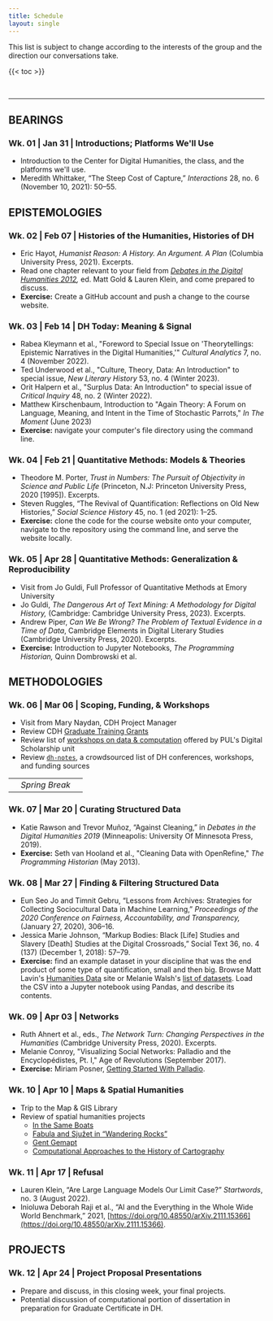 ```yaml
---
title: Schedule
layout: single
---
```


This list is subject to change according to the interests of the group and the direction our conversations take.

{{< toc >}}

<br>

***********

## **BEARINGS**

### Wk. 01 | Jan 31 | Introductions; Platforms We'll Use

- Introduction to the Center for Digital Humanities, the class, and the platforms we'll use.
- Meredith Whittaker, “The Steep Cost of Capture,” _Interactions_ 28, no. 6 (November 10, 2021): 50–55.

<!--
- the latest on AI and how it intersects with humanities research
-->

## **EPISTEMOLOGIES**

### Wk. 02 | Feb 07 | Histories of the Humanities, Histories of DH

- Eric Hayot, _Humanist Reason: A History. An Argument. A Plan_ (Columbia University Press, 2021). Excerpts.
- Read one chapter relevant to your field from *[Debates in the Digital Humanities 2012](https://dhdebates.gc.cuny.edu/),* ed. Matt Gold & Lauren Klein, and come prepared to discuss.
- **Exercise:** Create a GitHub account and push a change to the course website.

<!--
- Jerry A. Jacobs, _In Defense of Disciplines: Interdisciplinarity and Specialization in the Research University_ (Chicago ; London: University Of Chicago Press, 2014). Excerpts.
- Helen Small, *The Value of the Humanities,* (Oxford: Oxford Univ. Press, 2013). Excerpts.
- Alan Liu, “The Meaning of the Digital Humanities.” *PMLA* 128, no. 2 (March 2013): 409–23.
- Jamie "Skye" Bianco, "This DH Which is Not One," *Debates in the Digital Humanities 2012* (Minneapolis: University of Minnesota Press, 2012).
- Jerome McGann, “Philology in a New Key,” *Critical Inquiry* 39.2 (Winter 2013): 327-46.
-->

### Wk. 03 | Feb 14 | DH Today: Meaning & Signal

- Rabea Kleymann et al., "Foreword to Special Issue on 'Theorytellings: Epistemic Narratives in the Digital Humanities,'" *Cultural Analytics* 7, no. 4 (November 2022).
- Ted Underwood et al., "Culture, Theory, Data: An Introduction" to special issue, *New Literary History* 53, no. 4 (Winter 2023).
- Orit Halpern et al., "Surplus Data: An Introduction" to special issue of *Critical Inquiry* 48, no. 2 (Winter 2022).
- Matthew Kirschenbaum, Introduction to "Again Theory: A Forum on Language, Meaning, and Intent in the Time of Stochastic Parrots," *In The Moment* (June 2023)
- **Exercise:** navigate your computer's file directory using the command line.

<!--
- Lauren Klein, “Dimensions of Scale: Invisible Labor, Editorial Work, and the Future of Quantitative Literary Studies,” _PMLA_ 135, no. 1 (January 1, 2020): 23–39.
- Barbara Herrnstein Smith, “What Was Close Reading? A Century of Method in Literary Studies,” _Minnesota Review_ 87 (2016): 57–75.
-->

### Wk. 04 | Feb 21 | Quantitative Methods: Models & Theories

- Theodore M. Porter, _Trust in Numbers: The Pursuit of Objectivity in Science and Public Life_ (Princeton, N.J: Princeton University Press, 2020 [1995]). Excerpts.
- Steven Ruggles, “The Revival of Quantification: Reflections on Old New Histories,” _Social Science History_ 45, no. 1 (ed 2021): 1–25.
- **Exercise:** clone the code for the course website onto your computer, navigate to the repository using the command line, and serve the website locally.

### Wk. 05 | Apr 28 | Quantitative Methods: Generalization & Reproducibility

- Visit from Jo Guldi, Full Professor of Quantitative Methods at Emory University
- Jo Guldi, _The Dangerous Art of Text Mining: A Methodology for Digital History,_ (Cambridge: Cambridge University Press, 2023). Excerpts.
- Andrew Piper, _Can We Be Wrong? The Problem of Textual Evidence in a Time of Data_, Cambridge Elements in Digital Literary Studies (Cambridge University Press, 2020). Excerpts.
- **Exercise:** Introduction to Jupyter Notebooks, *The Programming Historian,* Quinn Dombrowski et al.

## **METHODOLOGIES**

### Wk. 06 | Mar 06 | Scoping, Funding, & Workshops

- Visit from Mary Naydan, CDH Project Manager
- Review CDH [Graduate Training Grants](https://cdh.princeton.edu/engage/graduate-students/training-grants/)
- Review list of [workshops on data & computation](https://libcal.princeton.edu/calendar/events?cid=12260&t=d&d=0000-00-00&cal=12260&ct=66018&inc=0) offered by PUL's Digital Scholarship unit
- Review [`dh-notes`](https://github.com/dh-notes/dhnotes), a crowdsourced list of DH conferences, workshops, and funding sources

| | | |
|-|-|-|
| | *Spring Break* | |

### Wk. 07 | Mar 20 | Curating Structured Data

- Katie Rawson and Trevor Muñoz, “Against Cleaning,” in _Debates in the Digital Humanities 2019_ (Minneapolis: University Of Minnesota Press, 2019).
- **Exercise:** Seth van Hooland et al., "Cleaning Data with OpenRefine," *The Programming Historian* (May 2013).

### Wk. 08 | Mar 27 | Finding & Filtering Structured Data

- Eun Seo Jo and Timnit Gebru, “Lessons from Archives: Strategies for Collecting Sociocultural Data in Machine Learning,” _Proceedings of the 2020 Conference on Fairness, Accountability, and Transparency,_ (January 27, 2020), 306–16.
- Jessica Marie Johnson, “Markup Bodies: Black [Life] Studies and Slavery [Death] Studies at the Digital Crossroads,” Social Text 36, no. 4 (137) (December 1, 2018): 57–79.
- **Exercise:** find an example dataset in your discipline that was the end product of some type of quantification, small and then big. Browse Matt Lavin's [Humanities Data](https://humanitiesdata.com/resources) site or Melanie Walsh's [list of datasets](https://melaniewalsh.github.io/Intro-Cultural-Analytics/00-Datasets/00-Datasets.html). Load the CSV into a Jupyter notebook using Pandas, and describe its contents.

### Wk. 09 | Apr 03 | Networks

- Ruth Ahnert et al., eds., *The Network Turn: Changing Perspectives in the Humanities* (Cambridge University Press, 2020). Excerpts.
- Melanie Conroy, "Visualizing Social Networks: Palladio and the Encyclopédistes, Pt. I," Age of Revolutions (September 2017).
- **Exercise:** Miriam Posner, [Getting Started With Palladio](https://hcommons.org/?get_group_doc=1003007/1552175523-FolgerworkshopnetworksPalladiotutorial.pdf).

### Wk. 10 | Apr 10 | Maps & Spatial Humanities

- Trip to the Map & GIS Library
- Review of spatial humanities projects
	- [In the Same Boats](https://sameboats.org/)
	- [Fabula and Sjužet in “Wandering Rocks”](https://muziejus.github.io/wandering-rocks/)
	- [Gent Gemapt](https://kaart.gentgemapt.be/)
	- [Computational Approaches to the History of Cartography](https://bigdata.duke.edu/projects/computational-approaches-to-the-history-of-cartography/)

### Wk. 11 | Apr 17 | Refusal

- Lauren Klein, “Are Large Language Models Our Limit Case?” _Startwords_, no. 3 (August 2022).
- Inioluwa Deborah Raji et al., “AI and the Everything in the Whole Wide World Benchmark,” 2021, [https://doi.org/10.48550/arXiv.2111.15366](https://doi.org/10.48550/arXiv.2111.15366).

## **PROJECTS**
        
### Wk. 12 | Apr 24 | Project Proposal Presentations

- Prepare and discuss, in this closing week, your final projects.
- Potential discussion of computational portion of dissertation in preparation for Graduate Certificate in DH.

<!--
Acknowledgments: Melanie Walsh, Alan Liu, Meredith Martin, Rebecca Munson, Zoe LeBlanc, Sierra Eckert
-->